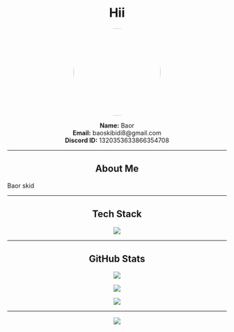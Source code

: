 <h1 align="center">Hii</h1>

<p align="center">
  <img src="https://avatars.githubusercontent.com/SkibidiHub111" width="200" style="border-radius:50%">
</p>

<p align="center">
  <b>Name:</b> Baor<br>
  <b>Email:</b> baoskibidi8@gmail.com<br>
  <b>Discord ID:</b> 1320353633866354708
</p>

---

<h2 align="center">About Me</h2>

Baor skid

---

<h2 align="center">Tech Stack</h2>

<p align="center">
  <img src="https://skillicons.dev/icons?i=python,lua,html" />
</p>

---

<h2 align="center">GitHub Stats</h2>

<p align="center">
  <img src="https://github-readme-stats.vercel.app/api?username=SkibidiHub111&show_icons=true&theme=radical" />
</p>

<p align="center">
  <img src="https://github-readme-streak-stats.herokuapp.com/?user=SkibidiHub111&theme=radical" />
</p>

<p align="center">
  <img src="https://github-readme-stats.vercel.app/api/top-langs/?username=SkibidiHub111&layout=compact&theme=radical" />
</p>

---

<p align="center">
  <img src="https://komarev.com/ghpvc/?username=SkibidiHub111&color=blueviolet&style=for-the-badge" />
</p>
